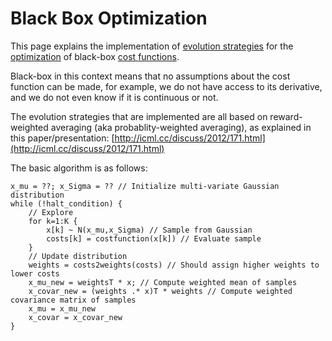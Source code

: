 Black Box Optimization
===============

This page explains the implementation of [evolution strategies](http://en.wikipedia.org/wiki/Evolution_strategy) for the [optimization](http://en.wikipedia.org/wiki/Optimization_%28mathematics%29) of black-box [cost functions](http://en.wikipedia.org/wiki/Loss_function).

Black-box in this context means that no assumptions about the cost function can be made, for example, we do not have access to its derivative, and we do not even know if it is continuous or not.

The evolution strategies that are implemented are all based on reward-weighted averaging (aka probablity-weighted averaging), as explained in this paper/presentation: [http://icml.cc/discuss/2012/171.html](http://icml.cc/discuss/2012/171.html)

The basic algorithm is as follows:

	x_mu = ??; x_Sigma = ?? // Initialize multi-variate Gaussian distribution
	while (!halt_condition) {
		// Explore
		for k=1:K {
			x[k] ~ N(x_mu,x_Sigma) // Sample from Gaussian
			costs[k] = costfunction(x[k]) // Evaluate sample
		}
		// Update distribution
		weights = costs2weights(costs) // Should assign higher weights to lower costs
		x_mu_new = weightsT * x; // Compute weighted mean of samples
		x_covar_new = (weights .* x)T * weights // Compute weighted covariance matrix of samples
		x_mu = x_mu_new
		x_covar = x_covar_new
	}